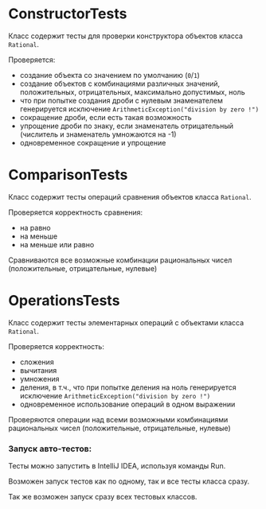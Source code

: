 # ConstructorTests

Класс содержит тесты для проверки конструктора объектов класса `Rational`.

Проверяется:

- создание объекта со значением по умолчанию (`0`/`1`)
- создание объектов с комбинациями различных значений, положительных, отрицательных, максимально допустимых, ноль
- что при попытке создания дроби с нулевым знаменателем генерируется исключение `ArithmeticException("division by zero !")`
- сокращение дроби, если есть такая возможность
- упрощение дроби по знаку, если знаменатель отрицательный (числитель и знаменатель умножаются на -1)
- одновременное сокращение и упрощение


# ComparisonTests

Класс содержит тесты операций сравнения объектов класса `Rational`.

Проверяется корректность сравнения:

- на равно
- на меньше
- на меньше или равно

Сравниваются все возможные комбинации рациональных чисел (положительные, отрицательные, нулевые)


# OperationsTests

Класс содержит тесты элементарных операций с объектами класса `Rational`.

Проверяется корректность:
- сложения
- вычитания
- умножения
- деления, в т.ч., что при попытке деления на ноль генерируется исключение `ArithmeticException("division by zero !")`
- одновременное использование операций в одном выражении

Проверяются операции над всеми возможными комбинациями рациональных чисел (положительные, отрицательные, нулевые)


### Запуск авто-тестов:

Тесты можно запустить в IntelliJ IDEA, используя команды Run.

Возможен запуск тестов как по одному, так и все тесты класса сразу.

Так же возможен запуск сразу всех тестовых классов.
